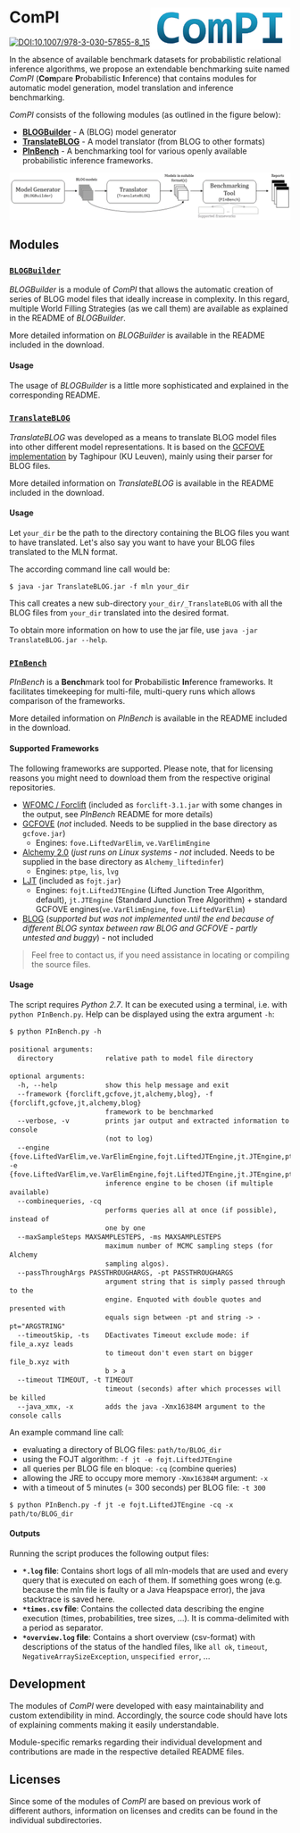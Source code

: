 # ComPI <img src="img/CompiLogo.png" align="right" height="75">

[![DOI:10.1007/978-3-030-57855-8_15](https://zenodo.org/badge/DOI/10.1007/978-3-030-57855-8_15.svg)](https://doi.org/10.1007/978-3-030-57855-8_15)

In the absence of available benchmark datasets for probabilistic relational inference algorithms, we propose an extendable benchmarking suite named *ComPI* (**Com**pare **P**robabilistic **I**nference) that contains modules for automatic model generation, model translation and inference benchmarking. 

*ComPI* consists of the following modules (as outlined in the figure below):

* **[BLOGBuilder](#blogbuilder)** - A (BLOG) model generator
* **[TranslateBLOG](#translateblog)** - A model translator (from BLOG to other formats)
* **[PInBench](#pinbench)** - A benchmarking tool for various openly available probabilistic inference frameworks.

![Suite Overview](img/SuiteOverview.png)

## Modules

### [`BLOGBuilder`](1_BLOGBuilder/)

*BLOGBuilder* is a module of *ComPI* that allows the automatic creation of series of BLOG model files that ideally increase in complexity. In this regard, multiple World Filling Strategies (as we call them) are available as explained in the README of *BLOGBuilder*.

More detailed information on *BLOGBuilder* is available in the README included in the download. 

#### Usage

The usage of *BLOGBuilder* is a little more sophisticated and explained in the corresponding README.

### [`TranslateBLOG`](2_TranslateBLOG/)

*TranslateBLOG* was developed as a means to translate BLOG model files into other different model representations.
It is based on the [GCFOVE implementation](https://dtai.cs.kuleuven.be/software/gcfove) by Taghipour (KU Leuven), mainly using their parser for BLOG files. 

More detailed information on *TranslateBLOG* is available in the README included in the download. 

#### Usage

Let `your_dir` be the path to the directory containing the BLOG files you want to have translated. Let's also say you want to have your BLOG files translated to the MLN format.

The according command line call would be:

```
$ java -jar TranslateBLOG.jar -f mln your_dir
```

This call creates a new sub-directory `your_dir/_TranslateBLOG` with all the BLOG files from `your_dir` translated into the desired format.

To obtain more information on how to use the jar file, use `java -jar TranslateBLOG.jar --help`.

### [`PInBench`](3_PInBench/)

*PInBench* is a **Bench**mark tool for **P**robabilistic **In**ference frameworks.
It facilitates timekeeping for multi-file, multi-query runs which allows comparison of the frameworks.

More detailed information on *PInBench* is available in the README included in the download. 

#### Supported Frameworks

The following frameworks are supported. Please note, that for licensing reasons you might need to download them from the respective original repositories. 

* [WFOMC / Forclift](https://dtai.cs.kuleuven.be/software/wfomc) (included as `forclift-3.1.jar` with some changes in the output, see *PInBench* README for more details)
* [GCFOVE](https://dtai.cs.kuleuven.be/software/gcfove) (*not* included. Needs to be supplied in the base directory as `gcfove.jar`)
  * Engines: `fove.LiftedVarElim`, `ve.VarElimEngine`
* [Alchemy 2.0](https://code.google.com/archive/p/alchemy-2/) (*just runs on Linux systems* - *not* included. Needs to be supplied in the base directory as `Alchemy_liftedinfer`)
  * Engines: `ptpe`, `lis`, `lvg`
* [LJT](https://www.ifis.uni-luebeck.de/index.php?id=590&L=0) (included as `fojt.jar`)
  * Engines: `fojt.LiftedJTEngine` (Lifted Junction Tree Algorithm, default), `jt.JTEngine` (Standard Junction Tree Algorithm) + standard GCFOVE engines(`ve.VarElimEngine`, `fove.LiftedVarElim`)
* [BLOG](https://bayesianlogic.github.io/) (*supported but was not implemented until the end because of different BLOG syntax between raw BLOG and GCFOVE - partly untested and buggy*) - not included

> Feel free to contact us, if you need assistance in locating or compiling the source files.

#### Usage

The script requires *Python 2.7*. It can be executed using a terminal, i.e. with `python PInBench.py`.
Help can be displayed using the extra argument `-h`:

```
$ python PInBench.py -h

positional arguments:
  directory             relative path to model file directory

optional arguments:
  -h, --help            show this help message and exit
  --framework {forclift,gcfove,jt,alchemy,blog}, -f {forclift,gcfove,jt,alchemy,blog}
                        framework to be benchmarked
  --verbose, -v         prints jar output and extracted information to console
                        (not to log)
  --engine {fove.LiftedVarElim,ve.VarElimEngine,fojt.LiftedJTEngine,jt.JTEngine,ptpe,lis,lvg}, -e {fove.LiftedVarElim,ve.VarElimEngine,fojt.LiftedJTEngine,jt.JTEngine,ptpe,lis,lvg}
                        inference engine to be chosen (if multiple available)
  --combinequeries, -cq
                        performs queries all at once (if possible), instead of
                        one by one
  --maxSampleSteps MAXSAMPLESTEPS, -ms MAXSAMPLESTEPS
                        maximum number of MCMC sampling steps (for Alchemy
                        sampling algos).
  --passThroughArgs PASSTHROUGHARGS, -pt PASSTHROUGHARGS
                        argument string that is simply passed through to the
                        engine. Enquoted with double quotes and presented with
                        equals sign between -pt and string -> -pt="ARGSTRING"
  --timeoutSkip, -ts    DEactivates Timeout exclude mode: if file_a.xyz leads
                        to timeout don't even start on bigger file_b.xyz with
                        b > a
  --timeout TIMEOUT, -t TIMEOUT
                        timeout (seconds) after which processes will be killed
  --java_xmx, -x        adds the java -Xmx16384M argument to the console calls
```

An example command line call: 

* evaluating a directory of BLOG files: `path/to/BLOG_dir`
* using the FOJT algorithm: `-f jt -e fojt.LiftedJTEngine` 
* all queries per BLOG file en bloque: `-cq` (combine queries) 
* allowing the JRE to occupy more memory `-Xmx16384M` argument: `-x`
* with a timeout of 5 minutes (= 300 seconds) per BLOG file: `-t 300`

```
$ python PInBench.py -f jt -e fojt.LiftedJTEngine -cq -x path/to/BLOG_dir
```

#### Outputs

Running the script produces the following output files:

* **`*.log` file**: Contains short logs of all mln-models that are used and every query that is executed on each of them. If something goes wrong (e.g. because the mln file is faulty or a Java Heapspace error), the java stacktrace is saved here.
* **`*times.csv` file**: Contains the collected data describing the engine execution (times, probabilities, tree sizes, ...). It is comma-delimited with a period as separator.
* **`*overview.log` file**: Contains a short overview (csv-format) with descriptions of the status of the handled files, like `all ok`, `timeout`, `NegativeArraySizeException`, `unspecified error`, ...

## Development

The modules of *ComPI* were developed with easy maintainability and custom extendibility in mind. Accordingly, the source code should have lots of explaining comments making it easily understandable.

Module-specific remarks regarding their individual development and contributions are made in the respective detailed README files.

## Licenses

Since some of the modules of *ComPI* are based on previous work of different authors, information on licenses and credits can be found in the individual subdirectories.